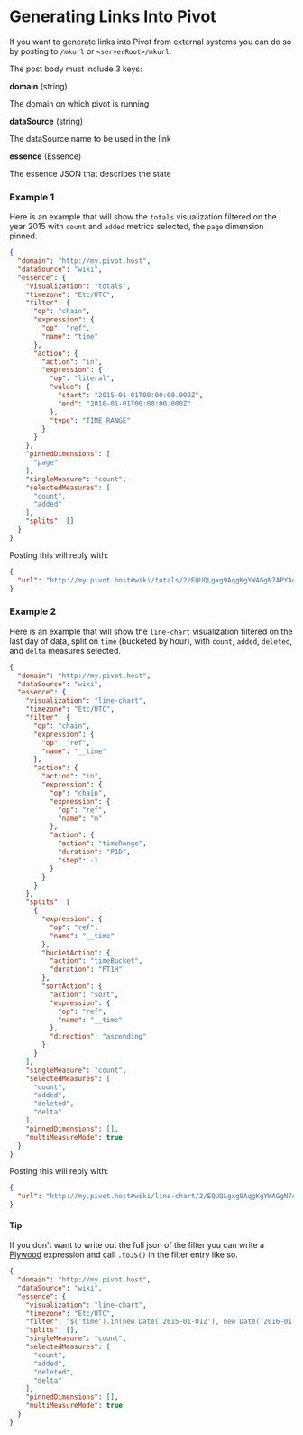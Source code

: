 # Generating Links Into Pivot

If you want to generate links into Pivot from external systems you can do so by posting to `/mkurl` or `<serverRoot>/mkurl`.

The post body must include 3 keys:

**domain** (string)

The domain on which pivot is running

**dataSource** (string)

The dataSource name to be used in the link

**essence** (Essence)

The essence JSON that describes the state

### Example 1

Here is an example that will show the `totals` visualization filtered on the year 2015 with `count` and `added` metrics selected,
the `page` dimension pinned.

```json
{
  "domain": "http://my.pivot.host",
  "dataSource": "wiki",
  "essence": {
    "visualization": "totals",
    "timezone": "Etc/UTC",
    "filter": {
      "op": "chain",
      "expression": {
        "op": "ref",
        "name": "time"
      },
      "action": {
        "action": "in",
        "expression": {
          "op": "literal",
          "value": {
            "start": "2015-01-01T00:00:00.000Z",
            "end": "2016-01-01T00:00:00.000Z"
          },
          "type": "TIME_RANGE"
        }
      }
    },
    "pinnedDimensions": [
      "page"
    ],
    "singleMeasure": "count",
    "selectedMeasures": [
      "count",
      "added"
    ],
    "splits": []
  }
}
```

Posting this will reply with:

```json
{
  "url": "http://my.pivot.host#wiki/totals/2/EQUQLgxg9AqgKgYWAGgN7APYAdgC5gQAWAhgJYB2KwA..."
}
```


### Example 2

Here is an example that will show the `line-chart` visualization filtered on the last day of data, 
split on `time` (bucketed by hour), with `count`, `added`, `deleted`, and `delta` measures selected.

```json
{
  "domain": "http://my.pivot.host",
  "dataSource": "wiki",
  "essence": {
    "visualization": "line-chart",
    "timezone": "Etc/UTC",
    "filter": {
      "op": "chain",
      "expression": {
        "op": "ref",
        "name": "__time"
      },
      "action": {
        "action": "in",
        "expression": {
          "op": "chain",
          "expression": {
            "op": "ref",
            "name": "m"
          },
          "action": {
            "action": "timeRange",
            "duration": "P1D",
            "step": -1
          }
        }
      }
    },
    "splits": [
      {
        "expression": {
          "op": "ref",
          "name": "__time"
        },
        "bucketAction": {
          "action": "timeBucket",
          "duration": "PT1H"
        },
        "sortAction": {
          "action": "sort",
          "expression": {
            "op": "ref",
            "name": "__time"
          },
          "direction": "ascending"
        }
      }
    ],
    "singleMeasure": "count",
    "selectedMeasures": [
      "count",
      "added",
      "deleted",
      "delta"
    ],
    "pinnedDimensions": [],
    "multiMeasureMode": true
  }
}
```

Posting this will reply with:

```json
{
  "url": "http://my.pivot.host#wiki/line-chart/2/EQUQLgxg9AqgKgYWAGgN7APYAdgC5gQAWAhgJYB2KwA..."
}
```

#### Tip

If you don't want to write out the full json of the filter you can write a [Plywood](https://github.com/implydata/plywood) expression and call `.toJS()` in the filter entry like so.

```json
{
  "domain": "http://my.pivot.host",
  "dataSource": "wiki",
  "essence": {
    "visualization": "line-chart",
    "timezone": "Etc/UTC",
    "filter": "$('time').in(new Date('2015-01-01Z'), new Date('2016-01-01Z')).toJS()",
    "splits": [],
    "singleMeasure": "count",
    "selectedMeasures": [
      "count",
      "added",
      "deleted",
      "delta"
    ],
    "pinnedDimensions": [],
    "multiMeasureMode": true
  }
}
```
